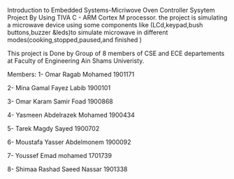 Introduction to Embedded Systems-Micriwove Oven 
Controller Sysytem Project By Using TIVA C - ARM Cortex M processor. the project is simulating a microwave device using some components like (LCd,keypad,bush buttons,buzzer &leds)to simulate microwave in different modes(cooking,stopped,paused,and finished )  

This project is Done by Group of 8 members of CSE and ECE departements at Faculty of Engineering Ain Shams Univeristy.

Members:
1- Omar Ragab Mohamed              1901171

2- Mina Gamal Fayez Labib          1900101

3- Omar Karam Samir Foad           1900868 

4- Yasmeen Abdelrazek Mohamed      1900434  

5- Tarek Magdy Sayed               1900702

6- Moustafa Yasser Abdelmonem      1900092  

7- Youssef Emad mohamed            1701739 

8- Shimaa Rashad Saeed Nassar      1901338

                        
       
           

  
